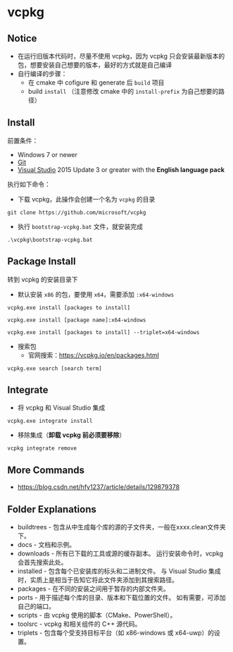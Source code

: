 # vcpkg

## Notice

- 在运行旧版本代码时，尽量不使用 vcpkg，因为 vcpkg 只会安装最新版本的包，想要安装自己想要的版本，最好的方式就是自己编译
- 自行编译的步骤：
    - 在 cmake 中 cofigure 和 generate 后 `build` 项目
    - build `install`  （注意修改 cmake 中的 `install-prefix` 为自己想要的路径）


## Install

前置条件：

- Windows 7 or newer
- [Git](https://git-scm.com/downloads)
- [Visual Studio](https://visualstudio.microsoft.com/) 2015 Update 3 or greater with the **English language pack**

执行如下命令：

- 下载 vcpkg，此操作会创建一个名为 `vcpkg` 的目录

```
git clone https://github.com/microsoft/vcpkg
```

- 执行 `bootstrap-vcpkg.bat` 文件，就安装完成

```
.\vcpkg\bootstrap-vcpkg.bat
```

## Package Install

转到 vcpkg 的安装目录下

- 默认安装 `x86` 的包，要使用 `x64`，需要添加 `:x64-windows`

```
vcpkg.exe install [packages to install]
```

```
vcpkg.exe install [package name]:x64-windows
```

```
vcpkg.exe install [packages to install] --triplet=x64-windows
```

- 搜索包
    - 官网搜索：https://vcpkg.io/en/packages.html

```
vcpkg.exe search [search term]
```

## Integrate

- 将 vcpkg 和 Visual Studio 集成

```
vcpkg.exe integrate install
```

- 移除集成（**卸载 vcpkg 前必须要移除**）

```
vcpkg integrate remove
```

## More Commands

- https://blog.csdn.net/hfy1237/article/details/129879378

## Folder Explanations

- buildtrees - 包含从中生成每个库的源的子文件夹，一般在xxxx.clean文件夹下。
- docs - 文档和示例。
- downloads - 所有已下载的工具或源的缓存副本。 运行安装命令时，vcpkg 会首先搜索此处。
- installed - 包含每个已安装库的标头和二进制文件。 与 Visual Studio 集成时，实质上是相当于告知它将此文件夹添加到其搜索路径。
- packages - 在不同的安装之间用于暂存的内部文件夹。
- ports - 用于描述每个库的目录、版本和下载位置的文件。 如有需要，可添加自己的端口。
- scripts - 由 vcpkg 使用的脚本（CMake、PowerShell）。
- toolsrc - vcpkg 和相关组件的 C++ 源代码。
- triplets - 包含每个受支持目标平台（如 x86-windows 或 x64-uwp）的设置。